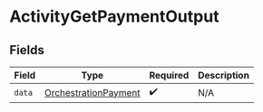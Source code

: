 # ActivityGetPaymentOutput


## Fields

| Field                                                               | Type                                                                | Required                                                            | Description                                                         |
| ------------------------------------------------------------------- | ------------------------------------------------------------------- | ------------------------------------------------------------------- | ------------------------------------------------------------------- |
| `data`                                                              | [OrchestrationPayment](../../models/shared/OrchestrationPayment.md) | :heavy_check_mark:                                                  | N/A                                                                 |